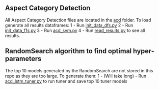 ## Aspect Category Detection 
All Aspect Category Detection files are located in the [acd](/acd) folder. 
To load generate all results dataframes: 
1 - Run [init_data_dfs.py](/acd/results/init_data_dfs.py)
2 - Run [init_data_f1s.py](/acd/results/init_data_f1s.py)
3 - Run [acd_svm.py](/acd/acd_svm.py)
4 - Run [read_results.py](/acd/read_results.py) to see all results. 

## RandomSearch algorithm to find optimal hyper-parameters
The top 10 models generated by the RandomSearch are not stored in this repo as they are too large. To generate them:
1 - (Will take long) - Run [acd_lstm_tuner.py](/acd/acd_lstm_tuner.py) to run tuner and save top 10 tuner models
